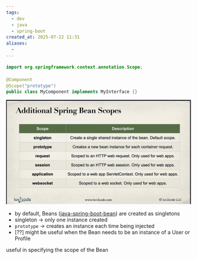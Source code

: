 ```yaml
---
tags:
  - dev
  - java
  - spring-boot
created_at: 2025-07-22 11:31
aliases:
  - 
---
```

```java
import org.springframework.context.annotation.Scope;

@Component
@Scope("prototype")
public class MyComponent implements MyInterface {}
```
![](../../../attachments/Pasted%20image%2020250722104402.png)
- by default, Beans ([java-spring-boot-bean](java-spring-boot-bean.md)) are created as singletons
- singleton -> only one instance created
- `prototype` -> creates an instance each time being injected
- [??] might be useful when the Bean needs to be an instance of a User or Profile

useful in specifying the scope of the Bean